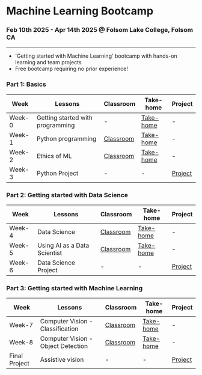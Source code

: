 # Machine Learning Bootcamp
### Feb 10th 2025 - Apr 14th 2025 @ Folsom Lake College, Folsom CA
---
- 'Getting started with Machine Learning' bootcamp with hands-on learning and team projects
- Free bootcamp requiring no prior experience!

### Part 1: Basics
| Week | Lessons | Classroom | Take-home | Project |
|----|----|----|----|----|
| Week-0 | Getting started with programming | - | [Take-home](https://github.com/shashankbl/mlbootcamp2025flc/blob/main/1_Basics_GettingStartedWithProgramming.ipynb) | - |
| Week-1 | Python programming | [Classroom](https://github.com/shashankbl/mlbootcamp2025flc/blob/main/2_Basics_PythonProgramming.ipynb) | [Take-home](https://github.com/shashankbl/mlbootcamp2025flc/blob/main/2_Basics_PythonProgramming_Takehome.ipynb) | - |
| Week-2 | Ethics of ML | [Classroom]() | [Take-home]() | - |
| Week-3 | Python Project | - | - | [Project]() |


### Part 2: Getting started with Data Science
| Week | Lessons | Classroom | Take-home | Project |
|----|----|----|----|----|
| Week-4 | Data Science | [Classroom]() | [Take-home]() | - |
| Week-5 | Using AI as a Data Scientist | [Classroom]() | [Take-home]() | - |
| Week-6 | Data Science Project | - | - | [Project]() |


### Part 3: Getting started with Machine Learning
| Week | Lessons | Classroom | Take-home | Project |
|----|----|----|----|----|
| Week-7 | Computer Vision - Classification | [Classroom]() | [Take-home]() | - |
| Week-8 | Computer Vision - Object Detection | [Classroom]() | [Take-home]() | - |
| Final Project | Assistive vision | - | - | [Project]() |
